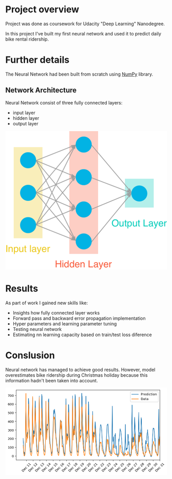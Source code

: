 # Project overview

Project was done as coursework for Udacity "Deep Learning" Nanodegree.

In this project I've built my first neural network and used it to predict daily bike rental ridership.

# Further details

The Neural Network had been built from scratch using [NumPy](https://numpy.org/) library.

## Network Architecture

Neural Network consist of three fully connected layers:

* input layer
* hidden layer
* output layer

![Network Architecture](./assets/neural_network.png)

# Results

As part of work I gained new skills like:

* Insights how fully connected layer works
* Forward pass and backward error propagation implementation
* Hyper parameters and learning parameter tuning
* Testing neural network
* Estimating nn learning capacity based on train/test loss diference

# Conslusion

Neural network has managed to achieve good results. However, model overestimates bike ridership during Christmas holiday because this information hadn't been taken into account.

![Result graph](./assets/graph.png)



